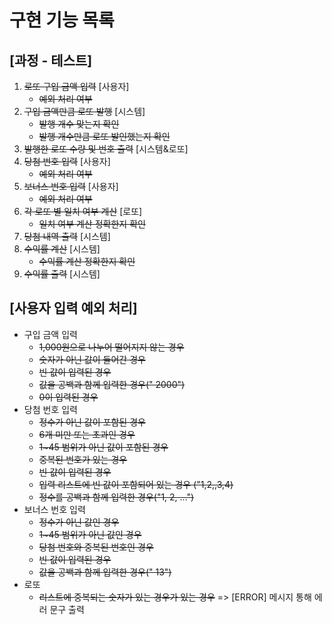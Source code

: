 # 구현 기능 목록

## [과정 - 테스트]
1. ~~로또 구입 금액 입력~~ [사용자]
   - ~~예외 처리 여부~~
2. ~~구입 금액만큼 로또 발행~~ [시스템]
   - ~~발행 개수 맞는지 확인~~
   - ~~발행 개수만큼 로또 발인했는지 확인~~
4. ~~발행한 로또 수량 및 번호 출력~~ [시스템&로또]
5. ~~당첨 번호 입력~~ [사용자]
   - ~~예외 처리 여부~~
6. ~~보너스 번호 입력~~ [사용자]
   - ~~예외 처리 여부~~
7. ~~각 로또 별 일치 여부 계산~~ [로또]
   - ~~일치 여부 계산 정확한지 확인~~
8. ~~당첨 내역 출력~~ [시스템]
9. ~~수익률 계산~~ [시스템]
   - ~~수익률 계산 정확한지 확인~~
10. ~~수익률 출력~~ [시스템]

## [사용자 입력 예외 처리]
- 구입 금액 입력
  - ~~1,000원으로 나누어 떨어지지 않는 경우~~
  - ~~숫자가 아닌 값이 들어간 경우~~
  - ~~빈 값이 입력된 경우~~
  - ~~값을 공백과 함께 입력한 경우("  2000")~~
  - ~~0이 입력된 경우~~
- 당첨 번호 입력
  - ~~정수가 아닌 값이 포함된 경우~~
  - ~~6개 미만 또는 초과인 경우~~
  - ~~1~45 범위가 아닌 값이 포함된 경우~~
  - ~~중복된 번호가 있는 경우~~
  - ~~빈 값이 입력된 경우~~
  - ~~입력 리스트에 빈 값이 포함되어 있는 경우 ("1,2,,3,4)~~
  - ~~정수를 공백과 함께 입력한 경우("1, 2, ...")~~
- 보너스 번호 입력
  - ~~정수가 아닌 값인 경우~~
  - ~~1~45 범위가 아닌 값인 경우~~
  - ~~당첨 번호와 중복된 번호인 경우~~
  - ~~빈 값이 입력된 경우~~
  - ~~값을 공백과 함께 입력한 경우("   13")~~
- 로또
  - ~~리스트에 중복되는 숫자가 있는 경우가 있는 경우~~
=> [ERROR] 메시지 통해 에러 문구 출력
